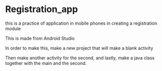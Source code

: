 # Registration_app
this is a practice of application in mobile phones in creating a registration module


This is made from Android Studio



In order to make this, make a new project that will make a blank activity

Then make another activity for the second, and lastly, make a java class together with the main and the second.
